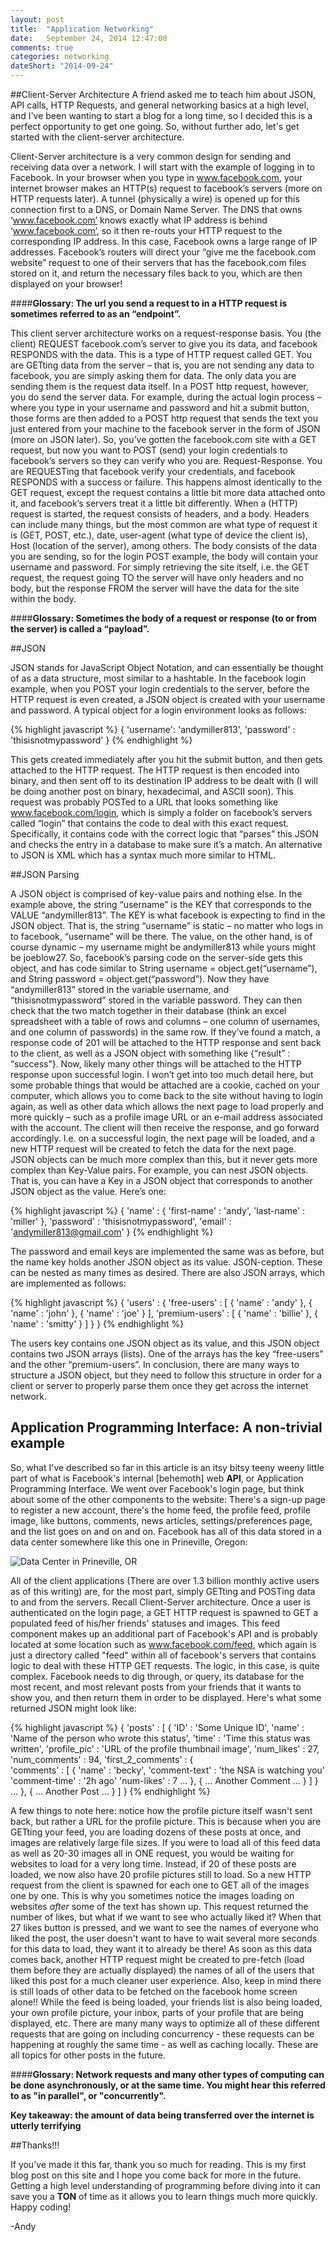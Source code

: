```yaml
---
layout: post
title:  "Application Networking"
date:   September 24, 2014 12:47:00
comments: true
categories: networking
dateShort: "2014-09-24"
---
```

##Client-Server Architecture
A friend asked me to teach him about JSON, API calls, HTTP Requests, and general networking basics at a high level, and I've been wanting to start a blog for a long time, so I decided this is a perfect opportunity to get one going.  So, without further ado, let's get started with the client-server architecture.  

Client-Server architecture is a very common design for sending and receiving data over a network.  I will start with the example of logging in to Facebook.  In your browser when you type in www.facebook.com, your internet browser makes an HTTP(s) request to facebook’s servers (more on HTTP requests later).  A tunnel (physically a wire) is opened up for this connection first to a DNS, or Domain Name Server.  The DNS that owns ‘www.facebook.com’ knows exactly what IP address is behind ‘www.facebook.com’, so it then re-routs your HTTP request to the corresponding IP address. In this case, Facebook owns a large range of IP addresses.  Facebook’s routers will direct your “give me the facebook.com website” request to one of their servers that has the facebook.com files stored on it, and return the necessary files back to you, which are then displayed on your browser! 

####**Glossary: The url you send a request to in a HTTP request is sometimes referred to as an “endpoint”.**

This client server architecture works on a request-response basis.  You (the client) REQUEST facebook.com’s server to give you its data, and facebook RESPONDS with the data.  This is a type of HTTP request called GET.  You are GETting data from the server – that is, you are not sending any data to facebook, you are simply asking them for data.   The only data you are sending them is the request data itself.   In a POST http request, however, you do send the server data.  For example, during the actual login process – where you type in your username and password and hit a submit button, those forms are then added to a POST http request that sends the text you just entered from your machine to the facebook server in the form of JSON (more on JSON later).  So, you’ve gotten the facebook.com site with a GET request, but now you want to POST (send) your login credentials to facebook’s servers so they can verify who you are.  Request-Response.  You are REQUESTing that facebook verify your credentials, and facebook RESPONDS with a success or failure.  This happens almost identically to the GET request, except the request contains a little bit more data attached onto it, and facebook’s servers treat it a little bit differently.  When a (HTTP) request is started, the request consists of headers, and a body.   Headers can include many things, but the most common are what type of request it is (GET, POST, etc.), date, user-agent (what type of device the client is), Host (location of the server), among others.  The body consists of the data you are sending, so for the login POST example, the body will contain your username and password.  For simply retrieving the site itself, i.e. the GET request, the request going TO the server will have only headers and no body, but the response FROM the server will have the data for the site within the body.  

####**Glossary: Sometimes the body of a request or response (to or from the server) is called a “payload”.**

##JSON

JSON stands for JavaScript Object Notation, and can essentially be thought of as a data structure, most similar to a hashtable.  In the facebook login example, when you POST your login credentials to the server, before the HTTP request is even created, a JSON object is created with your username and password.  A typical object for a login environment looks as follows: 

{% highlight javascript %}
{
	'username': 'andymiller813',
	'password' : 'thisisnotmypassword'
}
{% endhighlight %}

This gets created immediately after you hit the submit button, and then gets attached to the HTTP request.  The HTTP request is then encoded into binary, and then sent off to its destination IP address to be dealt with (I will be doing another post on binary, hexadecimal, and ASCII soon).  This request was probably POSTed to a URL that looks something like www.facebook.com/login, which is simply a folder on facebook’s servers called “login” that contains the code to deal with this exact request.  Specifically, it contains code with the correct logic that “parses” this JSON and checks the entry in a database to make sure it’s a match.  An alternative to JSON is XML which has a syntax much more similar to HTML.  

##JSON Parsing

A JSON object is comprised of key-value pairs and nothing else.    In the example above, the string “username” is the KEY that corresponds to the VALUE “andymiller813”.  The KEY is what facebook is expecting to find in the JSON object.  That is, the string “username” is static – no matter who logs in to facebook, “username” will be there.  The value, on the other hand, is of course dynamic – my username might be andymiller813 while yours might be joeblow27. So, facebook’s parsing code on the server-side gets this object, and has code similar to String username = object.get(“username”), and String password = object.get(“password”). Now they have “andymiller813” stored in the variable username, and “thisisnotmypassword” stored in the variable password.  They can then check that the two match together in their database (think an excel spreadsheet with a table of rows and columns – one column of usernames, and one column of passwords) in the same row.  If they’ve found a match, a response code of 201 will be attached to the HTTP response and sent back to the client, as well as a JSON object with something like {“result” : “success”}.  Now, likely many other things will be attached to the HTTP response upon successful login.  I won’t get into too much detail here, but some probable things that would be attached are a cookie, cached on your computer, which allows you to come back to the site without having to login again, as well as other data which allows the next page to load properly and more quickly – such as a profile image URL or an e-mail address associated with the account.  The client will then receive the response, and go forward accordingly.  I.e. on a successful login, the next page will be loaded, and a new HTTP request will be created to fetch the data for the next page.  
JSON objects can be much more complex than this, but it never gets more complex than Key-Value pairs.  For example, you can nest JSON objects.  That is, you can have a Key in a JSON object that corresponds to another JSON object as the value.  Here’s one: 

{% highlight javascript %}
{
	'name' : {
		'first-name' : 'andy',
		'last-name' : 'miller'
	},
	'password' : 'thisisnotmypassword',
	'email' : 'andymiller813@gmail.com'
}
{% endhighlight %}

The password and email keys are implemented the same was as before, but the name key holds another JSON object as its value.  JSON-ception.  These can be nested as many times as desired.  There are also JSON arrays, which are implemented as follows:

{% highlight javascript %}
{
	'users' : {
		'free-users' : [
			{ 'name' : 'andy' },
			{ 'name' : 'john' },
			{ 'name' : 'joe' }
		],
		'premium-users' : [
			{ 'name' : 'billie' }, 
			{ 'name' : 'smitty' }
		]
	}
}
{% endhighlight %}

The users key contains one JSON object as its value, and this JSON object contains two JSON arrays (lists).  One of the arrays has the key “free-users” and the other “premium-users”.  In conclusion, there are many ways to structure a JSON object, but they need to follow this structure in order for a client or server to properly parse them once they get across the internet network. 

## Application Programming Interface: A non-trivial example

So, what I've described so far in this article is an itsy bitsy teeny weeny little part of what is Facebook's internal [behemoth] web **API**, or Application Programming Interface.  We went over  Facebook's login page, but think about some of the other components to the website: There's a sign-up page to register a new account, there's the home feed, the profile feed, profile image, like buttons, comments, news articles, settings/preferences page, and the list goes on and on and on.  Facebook has all of this data stored in a data center somewhere like this one in Prineville, Oregon: 


![Data Center in Prineville, OR](/assets/prineville.jpg)


All of the client applications (There are over 1.3 billion monthly active users as of this writing) are, for the most part, simply GETting and POSTing data to and from the servers.  Recall Client-Server architecture.  Once a user is authenticated on the login page, a GET HTTP request is spawned to GET a populated feed of his/her friends' statuses and images.  This feed component makes up an additional part of Facebook's API and is probably located at some location such as www.facebook.com/feed, which again is just a directory called "feed" within all of facebook's servers that contains logic to deal with these HTTP GET requests.  The logic, in this case, is quite complex.  Facebook needs to dig through, or query, its database for the most recent, and most relevant posts from your friends that it wants to show you, and then return them in order to be displayed.  Here's what some returned JSON might look like:

{% highlight javascript %}
{
  	'posts' : [
		{ 
	  		'ID' : 'Some Unique ID',
	  		'name' : 'Name of the person who wrote this status',
	  		'time' : 'Time this status was written',
	  		'profile_pic' : 'URL of the profile thumbnail image',
	  		'num_likes' : 27,
	  		'num_comments' : 94,
	  		'first_2_comments' : {	
		  		'comments' : [
					{
						'name' : 'becky',
						'comment-text' : 'the NSA is watching you'
						'comment-time' : '2h ago'
						'num-likes' : 7
						...
					},
					{
						...
						Another Comment
						...
					}
				]
			}
			...
		},
		{
			...
			Another Post
			...
		}
  	]
}
{% endhighlight %}

A few things to note here: notice how the profile picture itself wasn't sent back, but rather a URL for the profile picture.  This is because when you are GETting your feed, you are loading dozens of these posts at once, and images are relatively large file sizes.  If you were to load all of this feed data as well as 20-30 images all in ONE request, you would be waiting for websites to load for a very long time.  Instead, if 20 of these posts are loaded, we now also have 20 profile pictures still to load.  So a new HTTP request from the client is spawned for each one to GET all of the images one by one.  This is why you sometimes notice the images loading on websites _after_ some of the text has shown up.  This request returned the number of likes, but what if we want to see who actually liked it?  When that 27 likes button is pressed, and we want to see the names of everyone who liked the post, the user doesn't want to have to wait several more seconds for this data to load, they want it to already be there!  As soon as this data comes back, another HTTP request might be created to pre-fetch (load them before they are actually displayed) the names of all of the users that liked this post for a much cleaner user experience.  Also, keep in mind there is still loads of other data to be fetched on the facebook home screen alone!!  While the feed is being loaded, your friends list is also being loaded, your own profile picture, your inbox, parts of your profile that are being displayed, etc.  There are many many ways to optimize all of these different requests that are going on including concurrency - these requests can be happening at roughly the same time - as well as caching locally.  These are all topics for other posts in the future.

####**Glossary: Network requests and many other types of computing can be done asynchronously, or at the same time. You might hear this referred to as "in parallel", or "concurrently".**

**Key takeaway: the amount of data being transferred over the internet is utterly terrifying**


##Thanks!!!

If you've made it this far, thank you so much for reading.  This is my first blog post on this site and I hope you come back for more in the future.  Getting a high level understanding of programming before diving into it can save you a **TON** of time as it allows you to learn things much more quickly.  Happy coding!

-Andy

